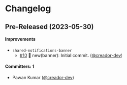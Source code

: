 # Changelog

## Pre-Released (2023-05-30)

#### Improvements
* `shared-notifications-banner`
  * [#10](https://github.com/wpmudev/shared-modules/pull/10) 🐛 new(banner): Initial commit. ([@creador-dev](https://github.com/creador-dev))

#### Committers: 1
- Pawan Kumar ([@creador-dev](https://github.com/creador-dev))